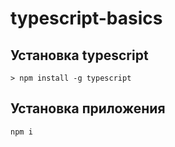 # typescript-basics

## Установка typescript
`> npm install -g typescript`

## Установка приложения
`npm i`

